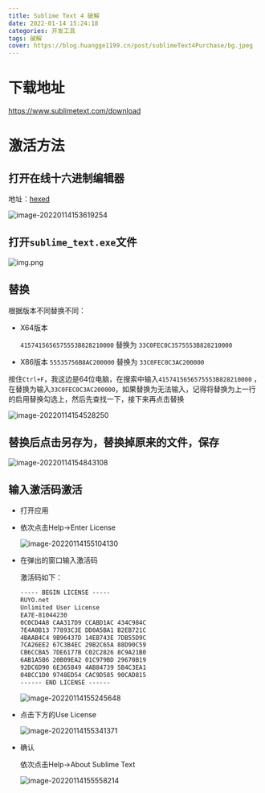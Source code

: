 ```yaml
---
title: Sublime Text 4 破解
date: 2022-01-14 15:24:18
categories: 开发工具
tags: 破解
cover: https://blog.huangge1199.cn/post/sublimeText4Purchase/bg.jpeg
---
```


# 下载地址
https://www.sublimetext.com/download
# 激活方法
## 打开在线十六进制编辑器

地址：[hexed](https://hexed.it/)

![image-20220114153619254](https://blog.huangge1199.cn/post/sublimeText4Purchase/image-20220114153619254.png)

## 打开``sublime_text.exe``文件
![img.png](https://blog.huangge1199.cn/post/sublimeText4Purchase/img.png)

## 替换

根据版本不同替换不同：

- X64版本

  `4157415656575553B828210000` 替换为 `33C0FEC0C3575553B828210000`

- X86版本
  `55535756B8AC200000` 替换为 `33C0FEC0C3AC200000`

按住`Ctrl+F`，我这边是64位电脑，在搜索中输入`4157415656575553B828210000` ，在替换为输入`33C0FEC0C3AC200000`，如果替换为无法输入，记得将替换为上一行的启用替换勾选上，然后先查找一下，接下来再点击替换

![image-20220114154528250](https://blog.huangge1199.cn/post/sublimeText4Purchase/image-20220114154528250.png)

## 替换后点击另存为，替换掉原来的文件，保存

![image-20220114154843108](https://blog.huangge1199.cn/post/sublimeText4Purchase/image-20220114154843108.png)

## 输入激活码激活

- 打开应用

- 依次点击Help->Enter License

  ![image-20220114155104130](https://blog.huangge1199.cn/post/sublimeText4Purchase/image-20220114155104130.png)

- 在弹出的窗口输入激活码

  激活码如下：

  ```tex
  ----- BEGIN LICENSE -----
  RUYO.net
  Unlimited User License
  EA7E-81044230
  0C0CD4A8 CAA317D9 CCABD1AC 434C984C
  7E4A0B13 77893C3E DD0A5BA1 B2EB721C
  4BAAB4C4 9B96437D 14EB743E 7DB55D9C
  7CA26EE2 67C3B4EC 29B2C65A 88D90C59
  CB6CCBA5 7DE6177B C02C2826 8C9A21B0
  6AB1A5B6 20B09EA2 01C979BD 29670B19
  92DC6D90 6E365849 4AB84739 5B4C3EA1
  048CC1D0 9748ED54 CAC9D585 90CAD815
  ------ END LICENSE ------
  ```

  ![image-20220114155245648](https://blog.huangge1199.cn/post/sublimeText4Purchase/image-20220114155245648.png)

- 点击下方的Use License

  ![image-20220114155341371](https://blog.huangge1199.cn/post/sublimeText4Purchase/image-20220114155341371.png)

- 确认

  依次点击Help->About Sublime Text

  ![image-20220114155558214](https://blog.huangge1199.cn/post/sublimeText4Purchase/image-20220114155558214.png)
